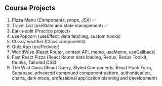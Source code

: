 ## Course Projects

1. Pizza Menu (Components, props, JSX) ✅
2. Travel List (useState and state management) ✅
3. Eat-n-split (Practice project)
4. usePopcorn (useEffect, data fetching, custom hooks)
5. Classy weather (Class components)
6. Quiz App (useReducer)
7. WorldWise (React Router, context API, memo, useMemo, useCallback)
8. Fast React Pizza (React Router data loading, Redux, Redux Toolkit, thunks, Tailwind CSS)
9. The Wild Oasis (React Query, Styled Components, React Hook Form, Supabase, advanced compound component pattern, authentication, charts, dark mode, professional application planning and development)

